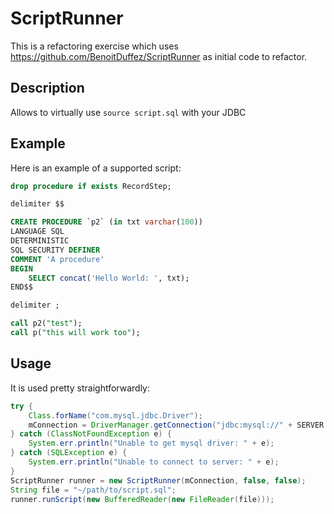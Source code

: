 # ScriptRunner
This is a refactoring exercise which uses https://github.com/BenoitDuffez/ScriptRunner as initial code to refactor.

## Description
Allows to virtually use `source script.sql` with your JDBC 

## Example

Here is an example of a supported script:

```sql
drop procedure if exists RecordStep;

delimiter $$

CREATE PROCEDURE `p2` (in txt varchar(100))
LANGUAGE SQL
DETERMINISTIC
SQL SECURITY DEFINER
COMMENT 'A procedure'
BEGIN
    SELECT concat('Hello World: ', txt);
END$$

delimiter ;

call p2("test");
call p("this will work too");
```

## Usage

It is used pretty straightforwardly:

```java
try {
    Class.forName("com.mysql.jdbc.Driver");
    mConnection = DriverManager.getConnection("jdbc:mysql://" + SERVER + "/" + DATABASE + "?" + "user=" + USER + "&password=" + PASSWORD);
} catch (ClassNotFoundException e) {
    System.err.println("Unable to get mysql driver: " + e);
} catch (SQLException e) {
    System.err.println("Unable to connect to server: " + e);
}
ScriptRunner runner = new ScriptRunner(mConnection, false, false);
String file = "~/path/to/script.sql";
runner.runScript(new BufferedReader(new FileReader(file)));
```

